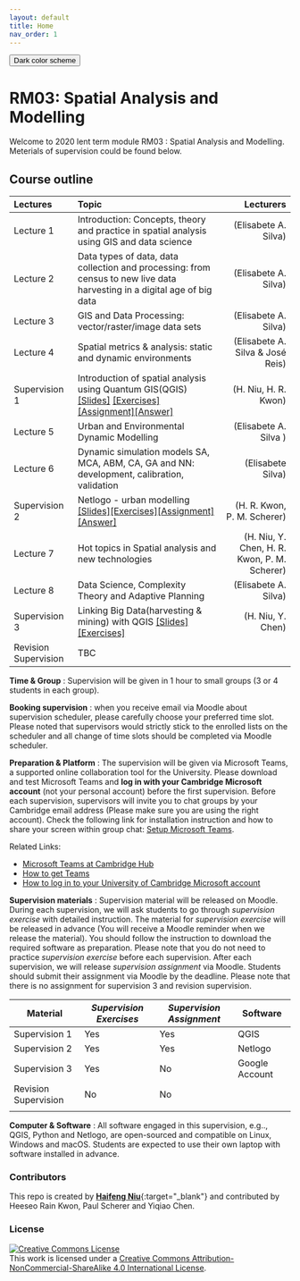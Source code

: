 ```yaml
---
layout: default
title: Home
nav_order: 1
---
```


<button class="btn js-toggle-dark-mode">Dark color scheme</button>

<script type="text/javascript" src="{{ "/assets/js/dark-mode-preview.js" | absolute_url }}"></script>

# RM03: Spatial Analysis and Modelling

Welcome to 2020 lent term module RM03 : Spatial Analysis and Modelling.  
Meterials of supervision could be found below.

## Course outline

| Lectures             | Topic                                                                                                                                                                                                                    |                                    Lecturers |
| :------------------- | :----------------------------------------------------------------------------------------------------------------------------------------------------------------------------------------------------------------------- | -------------------------------------------: |
| Lecture 1            | Introduction: Concepts, theory and practice in spatial analysis using GIS and data science                                                                                                                               |                         (Elisabete A. Silva) |
| Lecture 2            | Data types of data, data collection and processing: from census to new live data harvesting in a digital age of big data                                                                                                 |                         (Elisabete A. Silva) |
| Lecture 3            | GIS and Data Processing: vector/raster/image data sets                                                                                                                                                                   |                         (Elisabete A. Silva) |
| Lecture 4            | Spatial metrics & analysis: static and dynamic environments                                                                                                                                                              |             (Elisabete A. Silva & José Reis) |
| Supervision 1        | Introduction of spatial analysis using Quantum GIS(QGIS) [[Slides]](./RM03_supervision1_slides.pdf) [[Exercises]](supervision1-exercises.md)[[Assignment]](supervision1-assignment.md)[[Answer]](supervision1-answer.md) |                         (H. Niu, H. R. Kwon) |
| Lecture 5            | Urban and Environmental Dynamic Modelling                                                                                                                                                                                |                        (Elisabete A. Silva ) |
| Lecture 6            | Dynamic simulation models SA, MCA, ABM, CA, GA and NN: development, calibration, validation                                                                                                                              |                            (Elisabete Silva) |
| Supervision 2        | Netlogo - urban modelling [[Slides]](./RM03_supervision2_slides.pdf)[[Exercises]](supervision2-exercises.md)[[Assignment]](supervision2-assignment.md)[[Answer]](supervision2-answer.md)                                 |                  (H. R. Kwon, P. M. Scherer) |
| Lecture 7            | Hot topics in Spatial analysis and new technologies                                                                                                                                                                      | (H. Niu, Y. Chen, H. R. Kwon, P. M. Scherer) |
| Lecture 8            | Data Science, Complexity Theory and Adaptive Planning                                                                                                                                                                    |                         (Elisabete A. Silva) |
| Supervision 3        | Linking Big Data(harvesting & mining) with QGIS [[Slides]](./RM03_supervision3_slides.pdf)[[Exercises]](supervision3-exercises.md)                                                                                       |                            (H. Niu, Y. Chen) |
| Revision Supervision | TBC                                                                                                                                                                                                                      |                                              |

**Time &amp; Group** : Supervision will be given in 1 hour to small groups (3 or 4 students in each group).

**Booking supervision** : when you receive email via Moodle about supervision scheduler, please carefully choose your preferred time slot. Please noted that supervisors would strictly stick to the enrolled lists on the scheduler and all change of time slots should be completed via Moodle scheduler.

**Preparation &amp; Platform** : The supervision will be given via Microsoft Teams, a supported online collaboration tool for the University. Please download and test Microsoft Teams and **log in with your Cambridge Microsoft account** (not your personal account) before the first supervision. Before each supervision, supervisors will invite you to chat groups by your Cambridge email address (Please make sure you are using the right account). Check the following link for installation instruction and how to share your screen within group chat: [Setup Microsoft Teams](https://hn303.github.io/CamLandEc-RM03/setup_teams).

Related Links:

- [Microsoft Teams at Cambridge Hub](https://help.uis.cam.ac.uk/news/teams-launch)
- [How to get Teams](/var/folders/42/y431w00d305dqbsjz3fvx1dw0000gn/T/com.apple.mail/com.apple.mail/compose/attach/How%20to%20get%20Teams)
- [How to log in to your University of Cambridge Microsoft account](https://help.uis.cam.ac.uk/service/accounts-passwords/microsoft-accounts/ees-login)

**Supervision materials** : Supervision material will be released on Moodle. During each supervision, we will ask students to go through _supervision exercise_ with detailed instruction. The material for _supervision exercise_ will be released in advance (You will receive a Moodle reminder when we release the material). You should follow the instruction to download the required software as preparation. Please note that you do not need to practice _supervision exercise_ before each supervision. After each supervision, we will release _supervision assignment_ via Moodle. Students should submit their assignment via Moodle by the deadline. Please note that there is no assignment for supervision 3 and revision supervision.

| Material             | _Supervision Exercises_ | _Supervision Assignment_ | Software       |
| -------------------- | ----------------------- | ------------------------ | -------------- |
| Supervision 1        | Yes                     | Yes                      | QGIS           |
| Supervision 2        | Yes                     | Yes                      | Netlogo        |
| Supervision 3        | Yes                     | No                       | Google Account |
| Revision Supervision | No                      | No                       |
|                      |

**Computer &amp; Software** : All software engaged in this supervision, e.g.., QGIS, Python and Netlogo, are open-sourced and compatible on Linux, Windows and macOS. Students are expected to use their own laptop with software installed in advance.

### Contributors

This repo is created by [**Haifeng Niu**](https://haifengniu.com/en/){:target="\_blank"} and contributed by Heeseo Rain Kwon, Paul Scherer and Yiqiao Chen.

### License

<a rel="license" href="http://creativecommons.org/licenses/by-nc-sa/4.0/"><img alt="Creative Commons License" style="border-width:0" src="https://i.creativecommons.org/l/by-nc-sa/4.0/88x31.png" /></a><br />This work is licensed under a <a rel="license" href="http://creativecommons.org/licenses/by-nc-sa/4.0/">Creative Commons Attribution-NonCommercial-ShareAlike 4.0 International License</a>.
